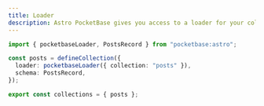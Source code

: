 ```yaml
---
title: Loader
description: Astro PocketBase gives you access to a loader for your collections
---
```


```ts title="src/content/config.ts"
import { pocketbaseLoader, PostsRecord } from "pocketbase:astro";

const posts = defineCollection({
  loader: pocketbaseLoader({ collection: "posts" }),
  schema: PostsRecord,
});

export const collections = { posts };
```
